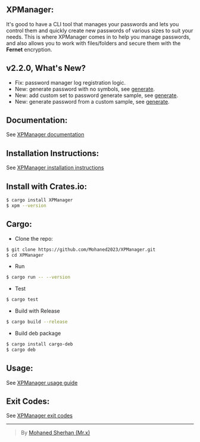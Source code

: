 ## XPManager:
It's good to have a CLI tool that manages your passwords and lets you control them and quickly create new passwords of various sizes to suit your needs. This is where XPManager comes in to help you manage passwords, and also allows you to work with files/folders and secure them with the **Fernet** encryption.

## v2.2.0, What's New?
- Fix: password manager log registration logic.
- New: generate password with no symbols, see [generate](https://xpmanager.github.io/docs/usage/password-manager#generate).
- New: add custom set to password generate sample, see [generate](https://xpmanager.github.io/docs/usage/password-manager#generate).
- New: generate password from a custom sample, see [generate](https://xpmanager.github.io/docs/usage/password-manager#generate).

## Documentation:
See [XPManager documentation](https://xpmanager.github.io/docs/intro)

## Installation Instructions:
See [XPManager installation instructions](https://xpmanager.github.io/docs/installation)

## Install with Crates.io:
```sh
$ cargo install XPManager
$ xpm --version
```

## Cargo:
- Clone the repo:
```sh
$ git clone https://github.com/Mohaned2023/XPManager.git
$ cd XPManager
```
- Run
```sh
$ cargo run -- --version
```
- Test
```sh
$ cargo test
```
- Build with Release
```sh
$ cargo build --release
```
- Build deb package
```sh
$ cargo install cargo-deb
$ cargo deb
```

## Usage:
See [XPManager usage guide](https://xpmanager.github.io/docs/usage)

## Exit Codes:
See [XPManager exit codes](https://xpmanager.github.io/docs/errors)

---
> By [Mohaned Sherhan (Mr.x)](https://github.com/Mohaned2023)